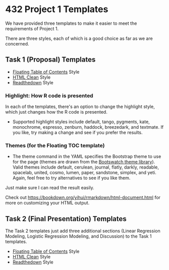 # 432 Project 1 Templates

We have provided three templates to make it easier to meet the requirements of Project 1.

There are three styles, each of which is a good choice as far as we are concerned.

## Task 1 (Proposal) Templates

- [Floating Table of Contents](https://github.com/THOMASELOVE/432-2021/blob/master/project1/templates/proj1_proposal_template_floatingTOC.Rmd) Style
- [HTML Clean](https://github.com/THOMASELOVE/432-2021/blob/master/project1/templates/proj1_proposal_template_htmlclean.Rmd) Style
- [Readthedown](https://github.com/THOMASELOVE/432-2021/blob/master/project1/templates/proj1_proposal_template_readthedown.Rmd) Style

### Highlight: How R code is presented

In each of the templates, there's an option to change the highlight style, which just changes how the R code is presented.

- Supported highlight styles include default, tango, pygments, kate, monochrome, espresso, zenburn, haddock, breezedark, and textmate. If you like, try making a change and see if you prefer the results.

### Themes (for the Floating TOC template)

- The theme command in the YAML specifies the Bootstrap theme to use for the page (themes are drawn from the [Bootswatch theme library](https://bootswatch.com/3/)). Valid themes include default, cerulean, journal, flatly, darkly, readable, spacelab, united, cosmo, lumen, paper, sandstone, simplex, and yeti. Again, feel free to try alternatives to see if you like them.

Just make sure I can read the result easily.

Check out https://bookdown.org/yihui/rmarkdown/html-document.html for more on customizing your HTML output.

## Task 2 (Final Presentation) Templates

The Task 2 templates just add three additional sections (Linear Regression Modeling, Logistic Regression Modeling, and Discussion) to the Task 1 templates.

- [Floating Table of Contents](https://github.com/THOMASELOVE/432-2021/blob/master/project1/templates/proj1_complete_template_floatingTOC.Rmd) Style
- [HTML Clean](https://github.com/THOMASELOVE/432-2021/blob/master/project1/templates/proj1_complete_template_htmlclean.Rmd) Style
- [Readthedown](https://github.com/THOMASELOVE/432-2021/blob/master/project1/templates/proj1_complete_template_readthedown.Rmd) Style

